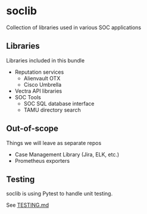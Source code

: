 # soclib

Collection of libraries used in various SOC applications

## Libraries

Libraries included in this bundle

- Reputation services
  - Alienvault OTX
  - Cisco Umbrella
- Vectra API libraries
- SOC Tools
  - SOC SQL database interface
  - TAMU directory search

## Out-of-scope

Things we will leave as separate repos

- Case Management Library (Jira, ELK, etc.)
- Prometheus exporters

## Testing

soclib is using Pytest to handle unit testing.

See [TESTING.md](./TESTING.md)
